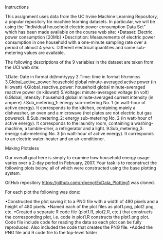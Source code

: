 Instructions

This assignment uses data from the UC Irvine Machine Learning Repository, a popular repository for machine learning datasets. In particular, we will be using the “Individual household electric power consumption Data Set” which has been made available on the course web site:
•Dataset: Electric power consumption [20Mb]
•Description: Measurements of electric power consumption in one household with a one-minute sampling rate over a period of almost 4 years. Different electrical quantities and some sub-metering values are available.

The following descriptions of the 9 variables in the dataset are taken from the UCI web site:

1.Date: Date in format dd/mm/yyyy
2.Time: time in format hh:mm:ss
3.Global_active_power: household global minute-averaged active power (in kilowatt)
4.Global_reactive_power: household global minute-averaged reactive power (in kilowatt)
5.Voltage: minute-averaged voltage (in volt)
6.Global_intensity: household global minute-averaged current intensity (in ampere)
7.Sub_metering_1: energy sub-metering No. 1 (in watt-hour of active energy). It corresponds to the kitchen, containing mainly a dishwasher, an oven and a microwave (hot plates are not electric but gas powered).
8.Sub_metering_2: energy sub-metering No. 2 (in watt-hour of active energy). It corresponds to the laundry room, containing a washing-machine, a tumble-drier, a refrigerator and a light.
9.Sub_metering_3: energy sub-metering No. 3 (in watt-hour of active energy). It corresponds to an electric water-heater and an air-conditioner.


Making Plotsless


Our overall goal here is simply to examine how household energy usage varies over a 2-day period in February, 2007. Your task is to reconstruct the following plots below, all of which were constructed using the base plotting system.

GitHub repository https://github.com/rdpeng/ExData_Plotting1 was cloned.

For each plot the following was done:

•Constructed the plot saving it to a PNG file with a width of 480 pixels and a height of 480 pixels.
•Named each of the plot files as plot1.png, plot2.png, etc.
•Created a separate R code file (plot1.R, plot2.R, etc.) that constructs the corresponding plot, i.e. code in plot1.R constructs the plot1.png plot. Code file include code for reading the data so each plot can be fully reproduced. Also included the code that creates the PNG file.
•Added the PNG file and R code file to the top-level folder

